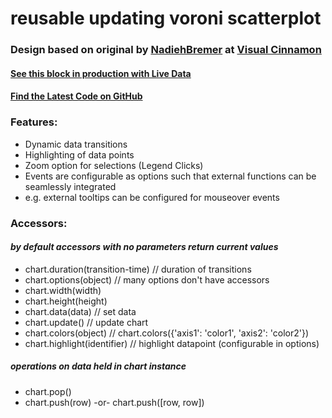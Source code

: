 # reusable updating voroni scatterplot

### Design based on original by [NadiehBremer](https://twitter.com/NadiehBremer) at [Visual Cinnamon](http://www.visualcinnamon.com/2015/07/voronoi.html)

#### [See this block in production with Live Data](http://tennisvisuals.com/Scatter)

#### [Find the Latest Code on GitHub](https://github.com/TennisVisuals/)

### Features:
- Dynamic data transitions
- Highlighting of data points
- Zoom option for selections (Legend Clicks)
- Events are configurable as options such that external functions can be seamlessly integrated
 - e.g. external tooltips can be configured for mouseover events

### Accessors:
#### *by default accessors with no parameters return current values*
- chart.duration(transition-time) // duration of transitions
- chart.options(object) // many options don't have accessors
- chart.width(width)
- chart.height(height)
- chart.data(data) // set data
- chart.update() // update chart
- chart.colors(object) // chart.colors({'axis1': 'color1', 'axis2': 'color2'})
- chart.highlight(identifier) // highlight datapoint (configurable in options)

##### operations on data held in chart instance
- chart.pop()
- chart.push(row) -or- chart.push([row, row])

